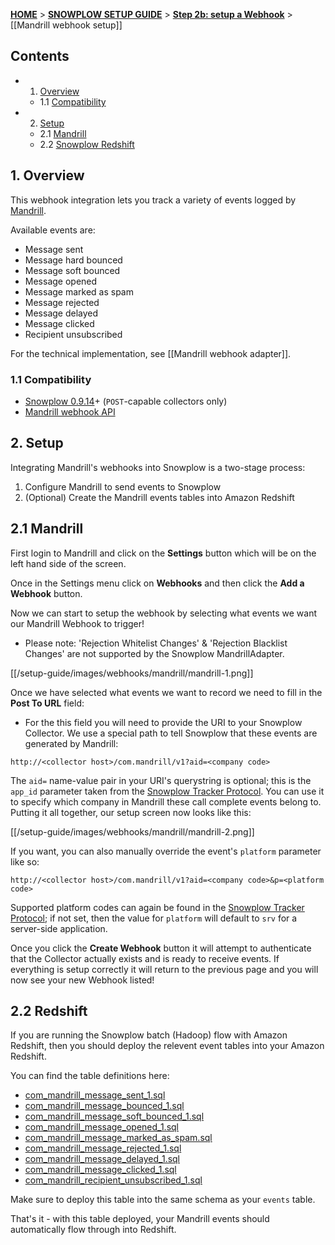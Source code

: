 <a name="top" />

[**HOME**](Home) > [**SNOWPLOW SETUP GUIDE**](Setting-up-Snowplow) > [**Step 2b: setup a Webhook**](Setting-up-a-webhook) > [[Mandrill webhook setup]]

## Contents

- 1. [Overview](#overview)
  - 1.1 [Compatibility](#compat)
- 2. [Setup](#setup)
  - 2.1 [Mandrill](#setup-mandrill)
  - 2.2 [Snowplow Redshift](#setup-redshift)

<a name="overview" />

## 1. Overview

This webhook integration lets you track a variety of events logged by [Mandrill][mandrill-website].

Available events are:

- Message sent
- Message hard bounced
- Message soft bounced
- Message opened
- Message marked as spam
- Message rejected
- Message delayed
- Message clicked
- Recipient unsubscribed

For the technical implementation, see [[Mandrill webhook adapter]].

<a name="compat" />

### 1.1 Compatibility

* [Snowplow 0.9.14][snowplow-0.9.14]+ (`POST`-capable collectors only)
* [Mandrill webhook API][mandrill-webhooks]

<a name="setup" />

## 2. Setup

Integrating Mandrill's webhooks into Snowplow is a two-stage process:

1. Configure Mandrill to send events to Snowplow
2. (Optional) Create the Mandrill events tables into Amazon Redshift

<a name="setup-mandrill" />

## 2.1 Mandrill

First login to Mandrill and click on the **Settings** button which will be on the left hand side of the screen.

Once in the Settings menu click on **Webhooks** and then click the **Add a Webhook** button.

Now we can start to setup the webhook by selecting what events we want our Mandrill Webhook to trigger!
* Please note: 'Rejection Whitelist Changes' & 'Rejection Blacklist Changes' are not supported by the Snowplow MandrillAdapter.

[[/setup-guide/images/webhooks/mandrill/mandrill-1.png]]

Once we have selected what events we want to record we need to fill in the **Post To URL** field:
* For the this field you will need to provide the URI to your Snowplow Collector.  We use a special path to tell Snowplow that these events are generated by Mandrill:

```
http://<collector host>/com.mandrill/v1?aid=<company code>
```

The `aid=` name-value pair in your URI's querystring is optional; this is the `app_id` parameter taken from the [Snowplow Tracker Protocol][tracker-protocol]. You can use it to specify which company in Mandrill these call complete events belong to. Putting it all together, our setup screen now looks like this:

[[/setup-guide/images/webhooks/mandrill/mandrill-2.png]]

If you want, you can also manually override the event's `platform` parameter like so:

```
http://<collector host>/com.mandrill/v1?aid=<company code>&p=<platform code>
```

Supported platform codes can again be found in the [Snowplow Tracker Protocol][tracker-protocol]; if not set, then the value for `platform` will default to `srv` for a server-side application.

Once you click the **Create Webhook** button it will attempt to authenticate that the Collector actually exists and is ready to receive events.  If everything is setup correctly it will return to the previous page and you will now see your new Webhook listed!

<a name="setup-redshift" />

## 2.2 Redshift

If you are running the Snowplow batch (Hadoop) flow with Amazon Redshift, then you should deploy the relevent event tables into your Amazon Redshift.

You can find the table definitions here:

* [com_mandrill_message_sent_1.sql][sent-sql]
* [com_mandrill_message_bounced_1.sql][bounced-sql]
* [com_mandrill_message_soft_bounced_1.sql][soft-bounced-sql]
* [com_mandrill_message_opened_1.sql][opened-sql]
* [com_mandrill_message_marked_as_spam.sql][spam-sql]
* [com_mandrill_message_rejected_1.sql][rejected-sql]
* [com_mandrill_message_delayed_1.sql][delayed-sql]
* [com_mandrill_message_clicked_1.sql][clicked-sql]
* [com_mandrill_recipient_unsubscribed_1.sql][unsub-sql]

Make sure to deploy this table into the same schema as your `events` table.

That's it - with this table deployed, your Mandrill events should automatically flow through into Redshift.

[mandrill-website]: https://mandrill.com/
[mandrill-webhooks]: http://help.mandrill.com/entries/21738186-Introduction-to-Webhooks
[snowplow-0.9.14]: https://github.com/snowplow/snowplow/releases/tag/0.9.14
[tracker-protocol]: https://github.com/snowplow/snowplow/wiki/snowplow-tracker-protocol#1-common-parameters-platform-and-event-independent

[sent-sql]: https://github.com/snowplow/snowplow/tree/master/4-storage/redshift-storage/sql/com.mandrill/message_sent_1.sql
[bounced-sql]: https://github.com/snowplow/snowplow/tree/master/4-storage/redshift-storage/sql/com.mandrill/message_bounced_1.sql
[soft-bounced-sql]: https://github.com/snowplow/snowplow/tree/master/4-storage/redshift-storage/sql/com.mandrill/message_soft_bounced_1.sql
[opened-sql]: https://github.com/snowplow/snowplow/tree/master/4-storage/redshift-storage/sql/com.mandrill/message_opened_1.sql
[spam-sql]: https://github.com/snowplow/snowplow/tree/master/4-storage/redshift-storage/sql/com.mandrill/message_marked_as_spam_1.sql
[rejected-sql]: https://github.com/snowplow/snowplow/tree/master/4-storage/redshift-storage/sql/com.mandrill/message_rejected_1.sql
[delayed-sql]: https://github.com/snowplow/snowplow/tree/master/4-storage/redshift-storage/sql/com.mandrill/message_delayed_1.sql
[clicked-sql]: https://github.com/snowplow/snowplow/tree/master/4-storage/redshift-storage/sql/com.mandrill/message_clicked_1.sql
[unsub-sql]: https://github.com/snowplow/snowplow/tree/master/4-storage/redshift-storage/sql/com.mandrill/recipient_unsubscribed_1.sql
